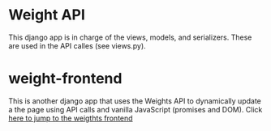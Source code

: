 # Weight API

This django app is in charge of the views, models, and serializers. These are used in the API calles (see views.py).

# weight-frontend

This is another django app that uses the Weights API to dynamically update a the page using API calls and vanilla JavaScript (promises and DOM). Click [here to jump to the weigthts frontend](https://github.com/zomvie-break/blog/tree/master/mysite/weight_frontend)